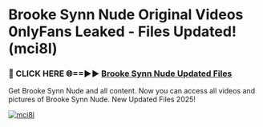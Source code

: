 # Brooke Synn Nude Original Videos 0nlyFans Leaked - Files Updated! (mci8l)

<h3>🔴 CLICK HERE 🌐==►► <a href="https://tinyurl.com/52m3yx9h" rel="nofollow">Brooke Synn Nude Updated Files</a></h3>

Get Brooke Synn Nude and all content. Now you can access all videos and pictures of Brooke Synn Nude. New Updated Files 2025!

[![mci8l](https://i.imgur.com/TnHtlc8.gif)](https://tinyurl.com/52m3yx9h)
